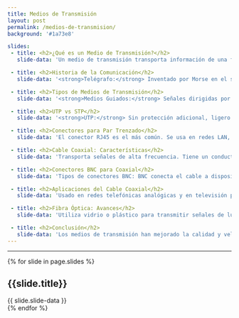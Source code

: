 ```yaml
---
title: Medios de Transmisión
layout: post
permalink: /medios-de-transmision/
background: '#1a73e8'

slides:
 - title: <h2>¿Qué es un Medio de Transmisión?</h2>
   slide-data: 'Un medio de transmisión transporta información de una fuente a un destino. En comunicaciones de datos, puede ser espacio libre (aire, vacío), cables metálicos (cobre) o cables de fibra óptica.'

 - title: <h2>Historia de la Comunicación</h2>
   slide-data: '<strong>Telégrafo:</strong> Inventado por Morse en el siglo XIX, usaba medios metálicos. <strong>Teléfono:</strong> Creado en 1869, permitía la comunicación de voz con cables metálicos de baja calidad. <strong>Comunicación Inalámbrica:</strong> Hertz y Marconi hicieron avances en 1895.'

 - title: <h2>Tipos de Medios de Transmisión</h2>
   slide-data: '<strong>Medios Guiados:</strong> Señales dirigidas por un medio físico como par trenzado, coaxial, o fibra óptica. <strong>Medios No Guiados:</strong> Señales que viajan por espacio libre, como las ondas de radio.'

 - title: <h2>UTP vs STP</h2>
   slide-data: '<strong>UTP:</strong> Sin protección adicional, ligero y económico. <strong>STP:</strong> Con blindaje metálico para reducir interferencias, pero más caro y voluminoso. <strong>Categorías:</strong> Clasificadas del 1 al 7 según la calidad del cable.'

 - title: <h2>Conectores para Par Trenzado</h2>
   slide-data: 'El conector RJ45 es el más común. Se usa en redes LAN, soporta tanto voz como datos, y tiene un diseño que solo permite la inserción en una dirección.'

 - title: <h2>Cable Coaxial: Características</h2>
   slide-data: 'Transporta señales de alta frecuencia. Tiene un conductor central rodeado por un escudo metálico que lo protege del ruido. Clasificado por categorías RG según especificaciones.'

 - title: <h2>Conectores BNC para Coaxial</h2>
   slide-data: 'Tipos de conectores BNC: BNC conecta el cable a dispositivos, BNC T se usa en redes Ethernet, y BNC Terminador evita la reflexión de la señal.'

 - title: <h2>Aplicaciones del Cable Coaxial</h2>
   slide-data: 'Usado en redes telefónicas analógicas y en televisión por cable. También se usa en redes Ethernet tradicionales, aunque ha sido reemplazado en gran medida por la fibra óptica.'

 - title: <h2>Fibra Óptica: Avances</h2>
   slide-data: 'Utiliza vidrio o plástico para transmitir señales de luz. Ofrece alta velocidad, baja pérdida de señal y es ideal para largas distancias.'

 - title: <h2>Conclusión</h2>
   slide-data: 'Los medios de transmisión han mejorado la calidad y velocidad de las comunicaciones. Es importante elegir el medio adecuado según la aplicación. El futuro apunta a tecnologías más avanzadas.'
---
```



---
{% for slide in page.slides %}                 
<section data-background="{% if slide.image %}{{slide.image}}{% elsif slide.background %}{{slide.background}}{% else %}{{page.background}}{% endif %}">
        <h1>{{slide.title}}</h1>{{ slide.slide-data }}
</section>               
{% endfor %}
    
